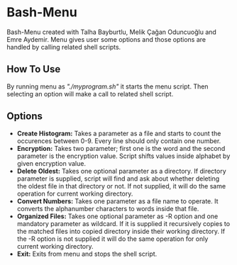 # Bash-Menu
Bash-Menu created with Talha Bayburtlu, Melik Çağan Oduncuoğlu and Emre Aydemir. Menu gives user some options and those options are handled by calling related shell scripts.

## How To Use
By running menu as *"./myprogram.sh"* it starts the menu script. Then selecting an option will make a call to related shell script.

## Options
* **Create Histogram:** Takes a parameter as a file and starts to count the occurences between 0-9. Every line should only contain one number.
* **Encryption:** Takes two parameter; first one is the word and the second parameter is the encryption value. Script shifts values inside alphabet by given encryption value.
* **Delete Oldest:** Takes one optional parameter as a directory. If directory parameter is supplied, script will find and ask about whether deleting the oldest file in that directory
or not. If not supplied, it will do the same operation for current working directory.
* **Convert Numbers:** Takes one parameter as a file name to operate. It converts the alphanumber characters to words inside that file.
* **Organized Files:** Takes one optional parameter as -R option and one mandatory parameter as wildcard. If it is supplied it recursively copies to the matched files into
copied directory inside their working directory. If the -R option is not supplied it will do the same operation for only current working directory.
* **Exit:** Exits from menu and stops the shell script.
